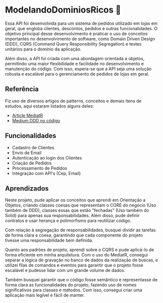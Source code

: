 
# ModelandoDominiosRicos 🚀
Essa API foi desenvolvida para um sistema de pedidos utilizado em lojas em geral, que engloba clientes, descontos, pedidos e outras funcionalidades. O objetivo principal desse desenvolvimento é praticar o uso de conceitos importantes no desenvolvimento de software, como Domain Driven Design (DDD), CQRS (Command Query Responsibility Segregation) e testes unitários para o domínio da aplicação. 

Além disso, a API foi criada com uma abordagem orientada a objetos, permitindo uma maior flexibilidade e facilidade no desenvolvimento e manutenção do código. Com isso, espera-se que a API seja uma solução robusta e escalável para o gerenciamento de pedidos de lojas em geral.
## Referência

Fiz uso de diversos artigos de patterns, conceitos e demais itens de estudos, aqui estaram listados alguns deles:

 - [Article MediatR](https://henriquemauri.net/mediatr-no-net-6-0/)
  - [Medium DDD no código](https://medium.com/cwi-software/domain-driven-design-do-in%C3%ADcio-ao-c%C3%B3digo-569b23cb3d47)

## Funcionalidades

- Cadastro de Clientes
- Envio de Email 
- Autenticação ao login dos Clientes
- Criação de Pedidos
- Processamento de Pedidos
- Integração com API's (Cep, Email)


## Aprendizados

Neste projeto, pude aplicar os conceitos que aprendi em Orientação a Objetos, criando classes coesas que representam o CORE do negócio (Uso também de DDD), classes essas que estão "fechadas" (Uso também do Solid) para apenas sua responsabilidades. Além disso, pude definir contratos e usar herança e polimorfismo para reutilizar código.

Com relação à segregação de responsabilidades, busquei dividir as tarefas de forma clara e coesa, garantindo que cada componente do projeto tivesse uma responsabilidade bem definida.

Quanto aos padrões de projeto, aprendi sobre o CQRS e pude aplicá-lo de forma eficiente em minha arquitetura. Com o uso do MediatR, consegui separar a lógica de gravação no banco de dados da realização de buscas, e utilizei filas de comandos e eventos para garantir que o projeto fosse escalável e pudesse lidar com um grande volume de dados.

Também busquei garantir que o código fosse semântico e representasse de forma clara as funcionalidades do projeto, fazendo uso de nomes significativos para classes e métodos. Com isso, consegui criar uma aplicação mais legível e fácil de manter.
